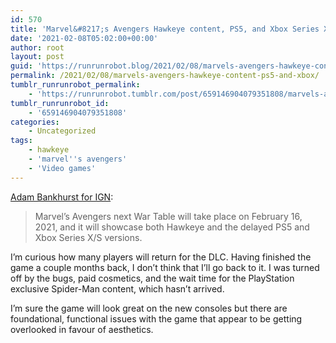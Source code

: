 ```yaml
---
id: 570
title: 'Marvel&#8217;s Avengers Hawkeye content, PS5, and Xbox Series X/S info coming next week'
date: '2021-02-08T05:02:00+00:00'
author: root
layout: post
guid: 'https://runrunrobot.blog/2021/02/08/marvels-avengers-hawkeye-content-ps5-and-xbox/'
permalink: /2021/02/08/marvels-avengers-hawkeye-content-ps5-and-xbox/
tumblr_runrunrobot_permalink:
    - 'https://runrunrobot.tumblr.com/post/659146904079351808/marvels-avengers-hawkeye-content-ps5-and-xbox'
tumblr_runrunrobot_id:
    - '659146904079351808'
categories:
    - Uncategorized
tags:
    - hawkeye
    - 'marvel''s avengers'
    - 'Video games'
---
```


[Adam Bankhurst for IGN](https://www.ign.com/articles/marvels-avengers-hawkeye-content-ps5-and-xbox-series-x-versions-to-be-shown-next-month):

> Marvel’s Avengers next War Table will take place on February 16, 2021, and it will showcase both Hawkeye and the delayed PS5 and Xbox Series X/S versions.

I’m curious how many players will return for the DLC. Having finished the game a couple months back, I don’t think that I’ll go back to it. I was turned off by the bugs, paid cosmetics, and the wait time for the PlayStation exclusive Spider-Man content, which hasn’t arrived.

I’m sure the game will look great on the new consoles but there are foundational, functional issues with the game that appear to be getting overlooked in favour of aesthetics.
